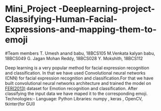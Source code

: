 # Mini_Project -Deeplearning-project-Classifying-Human-Facial-Expressions-and-mapping-them-to-emoji

#Team members 
T. Umesh anand babu, 18BCS105
M.Venkata kalyan babu, 18BCS049
G. Jagan Mohan Reddy, 18BCS028
Y. Mokshith, 18BCS112

Deep learning is a very popular method for facial expression recognition and classification. In
that we have used Convolutional neural networks (CNN) for facial expression recognition and
classification.For that we have built convolutional neural networks architecture and trained
the model on [FER(2013)](https://www.kaggle.com/msambare/fer2013) dataset for Emotion recognition and classification. After classifying the
input data we have maped it to the corresponding emoji.
Technologies:- Language: Python Libraries: numpy , keras , OpenCV, tkinter(for GUI) 
